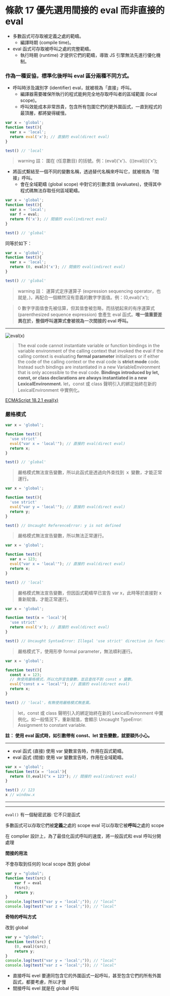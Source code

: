 # 條款 17 優先選用間接的 eval 而非直接的 eval

- 多數函式可存取被定義之處的範疇。
  - 編譯時期 (compile time)。
- eval 函式可存取被呼叫之處的完整範疇。
  - 執行時期 (runtime) 才提供它們的範疇，導致 JS 引擎無法先進行優化機制。

### 作為一種妥協，標準化後呼叫 eval 區分兩種不同方式。
- 呼叫時涉及識別字 (identifier) eval，就被視為「直接」呼叫。
  - 編譯器需要確保所執行的程式能夠完全地存取呼叫者的區域範圍 (local scope)。
  - 呼叫效能成本非常昂貴，包含所有包圍它們的更外圍函式，一直到程式的最頂層，都將變得緩慢。

```javascript
var x = 'global';
function test(){
  var x = 'local';
  return eval('x'); // 直接的 eval(direct eval)
}

test() // 'local'
```

> warning
註： 圍在 (任意數目) 的括號。例：(eval)('x')、(((eval)))('x');

- 將函式繫結至一個不同的變數名稱，透過替代名稱來呼叫它，就被視為「間接」呼叫。
  -  會在全域範疇 (global scope) 中對它的引數求值 (evaluates)，使得其中程式碼無法存取任何區域範疇。

```javascript
var x = 'global';
function test(){
  var x = 'local';
  var f = eval;
  return f('x'); // 間接的 eval(indirect eval)
}

test() // 'global'
```

同等於如下：

```javascript
var x = 'global';
function test(){
  var x = 'local';
  return (0, eval)('x'); // 間接的 eval(indirect eval)
}

test() // 'global'
```

> warning
註： 運算式定序運算子 (expression sequencing operator，也就是`,`)，再配合一個顯然沒有意義的數字字面值。例：(0,eval)('x');

> 0 數字字面值會先被估算，但其值會被忽略，而括號起來的有序運算式 (parenthesized sequence expression) 會產生 eval 函式。**唯一值重要差異在於，整個呼叫運算式會被視為一次間接的 eval 呼叫。**

---

![eval(x)](https://i.imgur.com/trqPcma.png)

> The eval code cannot instantiate variable or function bindings in the variable environment of the calling context that invoked the eval if the calling context is evaluating **formal parameter** initializers or if either the code of the calling context or the eval code is **strict mode** code. Instead such bindings are instantiated in a new VariableEnvironment that is only accessible to the eval code. **Bindings introduced by let, const, or class declarations are always instantiated in a new LexicalEnvironment.**
let，const 或 class 聲明引入的綁定始終在新的 LexicalEnvironment 中實例化。

[ECMAScript 18.2.1 eval(x)](https://tc39.es/ecma262/#sec-eval-x)

### 嚴格模式

```javascript
var x = 'global';

function test(){
  'use strict'
  eval("var x = 'local'"); // 直接的 eval(direct eval)
  return x;
}

test() // 'global'
```
> 嚴格模式無法宣告變數，所以此函式是透過向外查找到 ｘ 變數，才能正常運行。

```javascript
var x = 'global';

function test(){
  'use strict'
  eval("var y = 'local'"); // 直接的 eval(direct eval)
  return y;
}

test() // Uncaught ReferenceError: y is not defined
```
> 嚴格模式無法宣告變數，所以無法正常運行。

```javascript
var x = 'global';

function test(){
  var x = 123;
  eval("var x = 'local'"); // 直接的 eval(direct eval)
  return x;
}

test() // 'local'
```
> 嚴格模式無法宣告變數，但因函式範疇早已宣告 var x，此時等於直接對 x 重新賦值，才能正常運行。

```javascript
var x = 'global';

function test(x = 'local'){
  'use strict'
  return eval('x'); // 直接的 eval(direct eval)
}

test() // Uncaught SyntaxError: Illegal 'use strict' directive in function with non-simple parameter list
```
> 嚴格模式下，使用形參 formal parameter，無法順利運行。

```javascript
var x = 'global';

function test(){
  const x = 123;
  // 無使用嚴格模式，所以允許宣告變數，並且查找不到 const x 變數。
  eval("const x = 'local'"); // 直接的 eval(direct eval)
  return x;
}

test() // 'local'，有無使用嚴格模式無差異。
```
> let，const 或 class 聲明引入的綁定始終在新的 LexicalEnvironment 中實例化。如一般情況下，重新賦值，會顯示 Uncaught TypeError: Assignment to constant variable.

**註： 使用 eval 函式時，如引數帶有 const、let 宣告變數，就要額外小心。**

---

- eval 函式 (直接) 使用 var 變數宣告時，作用在函式範疇。
- eval 函式 (間接) 使用 var 變數宣告時，作用在全域範疇。

```javascript
var x = 'global';
function test(x = 'local'){
  return (0,eval)("x = 123"); // 間接的 eval(indirect eval)
}

test() // 123
x // window.x
```

---

---

`eval()` 有一個秘密武器: 它不只是函式

多數函式可以存取它們被**定義**之處的 scope
eval 可以存取它被**呼叫**之處的 scope

在 complier 設計上，為了最佳化函式呼叫的速度，將一般函式和 eval 呼叫分開處理

**間接的用法** 

不會存取到任何的 local scope
改到 global

```javascript
var y = "global"; 
function test(src) {
    var f = eval
    f(src);
    return y; 
}
console.log(test("var y = 'local';")); // "local"
console.log(test("var z = 'local';")); // "local"
```

**奇特的呼叫方式**

改到 global

```javascript
var y = "global"; 
function test(src) {
    (0, eval)(src);
    return y; 
}
console.log(test("var y = 'local';")); // "local"
console.log(test("var z = 'local';")); // "local"
```

- 直接呼叫 evel 要連同包含它的外圍函式一起呼叫，甚至包含它們的所有外圍函式，都要考慮，所以才慢
- 間接呼叫 evel 就是在 global 呼叫
